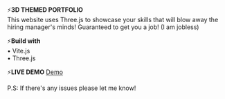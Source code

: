 ⚡**3D THEMED PORTFOLIO**<br>
This website uses Three.js to showcase your skills that will blow away the hiring manager's minds! Guaranteed to get you a job! (I am jobless)

⚡**Build with**<br>
• Vite.js<br>
• Three.js<br>

⚡**LIVE DEMO**
[Demo](https://aboutahmad.vercel.app/)


P.S: If there's any issues please let me know! 
